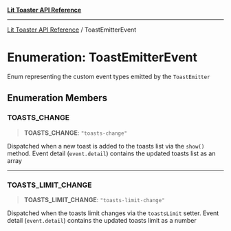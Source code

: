 [**Lit Toaster API Reference**](../README.md)

***

[Lit Toaster API Reference](../README.md) / ToastEmitterEvent

# Enumeration: ToastEmitterEvent

Enum representing the custom event types emitted by the `ToastEmitter`

## Enumeration Members

### TOASTS\_CHANGE

> **TOASTS\_CHANGE**: `"toasts-change"`

Dispatched when a new toast is added to the toasts list via the `show()` method. Event detail (`event.detail`) contains the updated toasts list as an array

***

### TOASTS\_LIMIT\_CHANGE

> **TOASTS\_LIMIT\_CHANGE**: `"toasts-limit-change"`

Dispatched when the toasts limit changes via the `toastsLimit` setter. Event detail (`event.detail`) contains the updated toasts limit as a number
